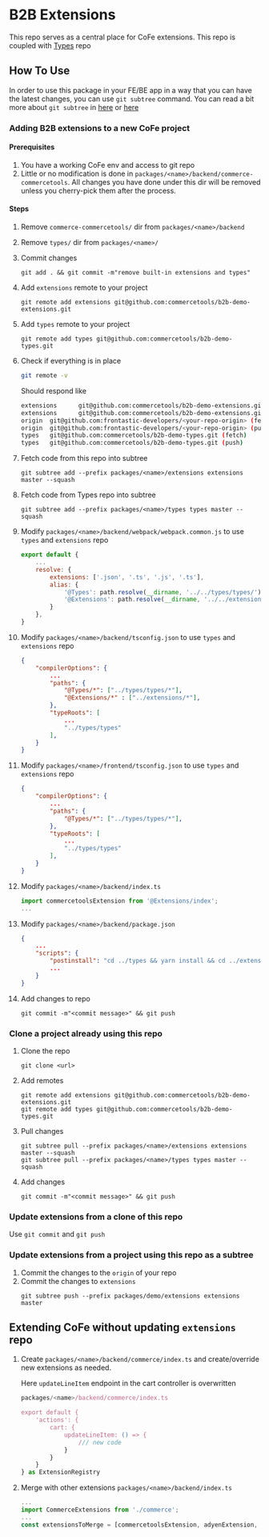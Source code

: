 # B2B Extensions
This repo serves as a central place for CoFe extensions. This repo is coupled with [Types](https://github.com/commercetools/b2b-demo-types) repo

## How To Use
In order to use this package in your FE/BE app in a way that you can have the latest changes, you can use `git subtree` command.
You can read a bit more about `git subtree` in [here](https://www.atlassian.com/git/tutorials/git-subtree) or [here](https://gist.github.com/SKempin/b7857a6ff6bddb05717cc17a44091202)

### Adding B2B extensions to a new CoFe project
#### Prerequisites
1. You have a working CoFe env and access to git repo
1. Little or no modification is done in `packages/<name>/backend/commerce-commercetools`. All changes you have done under this dir will be removed unless you cherry-pick them after the process.

#### Steps
1. Remove `commerce-commercetools/` dir from `packages/<name>/backend`
1. Remove `types/` dir from `packages/<name>/`
1. Commit changes
    ```
    git add . && git commit -m"remove built-in extensions and types" 
    ```
1. Add `extensions` remote to your project
    ```
    git remote add extensions git@github.com:commercetools/b2b-demo-extensions.git
    ```
1. Add `types` remote to your project
    ```
    git remote add types git@github.com:commercetools/b2b-demo-types.git
    ```
1. Check if everything is in place
    ```sh
    git remote -v 
    ```
    Should respond like 
    ```sh
    extensions      git@github.com:commercetools/b2b-demo-extensions.git (fetch)
    extensions      git@github.com:commercetools/b2b-demo-extensions.git (push)
    origin  git@github.com:frontastic-developers/<your-repo-origin> (fetch)
    origin  git@github.com:frontastic-developers/<your-repo-origin> (push)
    types   git@github.com:commercetools/b2b-demo-types.git (fetch)
    types   git@github.com:commercetools/b2b-demo-types.git (push)
    ```
1. Fetch code from this repo into subtree
    ```
    git subtree add --prefix packages/<name>/extensions extensions master --squash
    ```
1. Fetch code from Types repo into subtree
    ```
    git subtree add --prefix packages/<name>/types types master --squash
    ```

1. Modify `packages/<name>/backend/webpack/webpack.common.js` to use `types` and `extensions` repo
    ```js
    export default {
        ...
        resolve: {
            extensions: ['.json', '.ts', '.js', '.ts'],
            alias: {
                '@Types': path.resolve(__dirname, '../../types/types/'),
                '@Extensions': path.resolve(__dirname, '../../extensions/'),
            }
        },
    }
    ```
1. Modify `packages/<name>/backend/tsconfig.json` to use `types` and `extensions` repo
    ```json
    {
        "compilerOptions": {
            ...
            "paths": {
                "@Types/*": ["../types/types/*"],
                "@Extensions/*" : ["../extensions/*"],
            },
            "typeRoots": [
                ...
                "../types/types"
            ],
        }
    }

    ```
1. Modify `packages/<name>/frontend/tsconfig.json` to use `types` and `extensions` repo
    ```json
    {
        "compilerOptions": {
            ...
            "paths": {
                "@Types/*": ["../types/types/*"],
            },
            "typeRoots": [
                ...
                "../types/types"
            ],
        }
    }

    ```
1. Modify `packages/<name>/backend/index.ts`
    ```ts
    import commercetoolsExtension from '@Extensions/index';
    ...
    ```
1. Modify `packages/<name>/backend/package.json`
    ```json
    {
        ...
        "scripts": {
            "postinstall": "cd ../types && yarn install && cd ../extensions && yarn install",
            ...
        }
    }

    ```
1. Add changes to repo
    ```
    git commit -m"<commit message>" && git push
    ```
### Clone a project already using this repo
1. Clone the repo
    ```
    git clone <url>
    ```
1. Add remotes
    ```
    git remote add extensions git@github.com:commercetools/b2b-demo-extensions.git
    git remote add types git@github.com:commercetools/b2b-demo-types.git
    ```
1. Pull changes
    ```
    git subtree pull --prefix packages/<name>/extensions extensions master --squash
    git subtree pull --prefix packages/<name>/types types master --squash
    ```
1. Add changes
    ```
    git commit -m"<commit message>" && git push
    ```

### Update extensions from a clone of this repo
Use `git commit` and `git push` 

### Update extensions from a project using this repo as a subtree
1. Commit the changes to the `origin` of your repo
1. Commit the changes to `extensions`
    ```
    git subtree push --prefix packages/demo/extensions extensions master
    ```

## Extending CoFe without updating `extensions` repo
1. Create `packages/<name>/backend/commerce/index.ts` and create/override new extensions as needed.

    Here `updateLineItem` endpoint in the cart controller is overwritten

    ```ts
    packages/<name>/backend/commerce/index.ts

    export default {
        'actions': {
            cart: {
                updateLineItem: () => {
                    /// new code
                }
            }
        }
    } as ExtensionRegistry
    ```
1. Merge with other extensions
    `packages/<name>/backend/index.ts`
    ```ts
    ...
    import CommerceExtensions from './commerce';
    ...
    const extensionsToMerge = [commercetoolsExtension, adyenExtension, contentfulExtensions, CommerceExtensions] as Array<ExtensionRegistry>;

    ```
